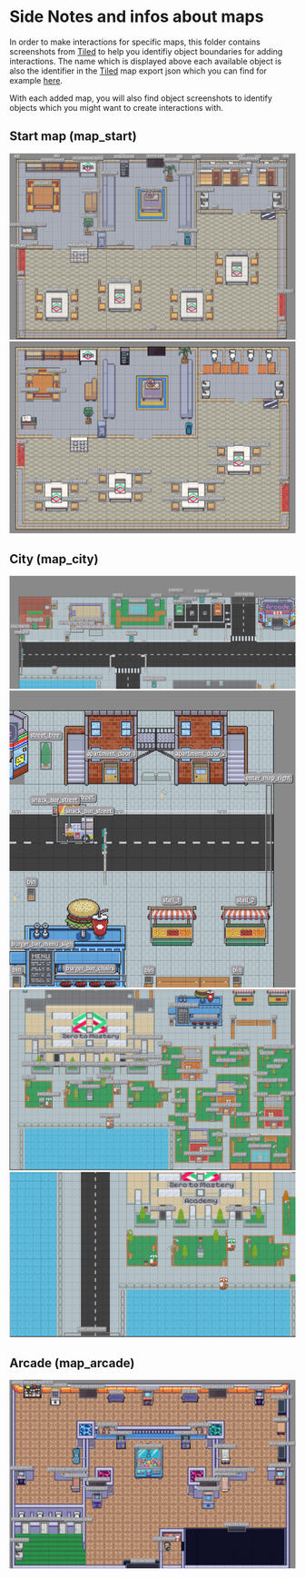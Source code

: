 # Side Notes and infos about maps

In order to make interactions for specific maps, this folder contains screenshots from [Tiled](https://www.mapeditor.org/) to help you identifiy object boundaries for adding interactions.
The name which is displayed above each available object is also the identifier in the [Tiled](https://www.mapeditor.org/) map export json which you can find for example [here](../public/maps/map_start.json).

With each added map, you will also find object screenshots to identify objects which you might want to create interactions with.

## Start map (map_start)

![global map objects](./map_start/objects_map_start_1.png)
![chairs in map start](./map_start/objects_chairs_map_start.png)

## City (map_city)
![map section 1 objects](./map_city/objects_map_city_1.png)
![map section 2 objects](./map_city/objects_map_city_2.png)
![map section 3 objects](./map_city/objects_map_city_3.png)
![map section 4 (enter new maps) objects](./map_city/objects_map_city_4.png)

## Arcade (map_arcade)
![map section 1 objects](./map_arcade/objects_map_arcade_1.png)
